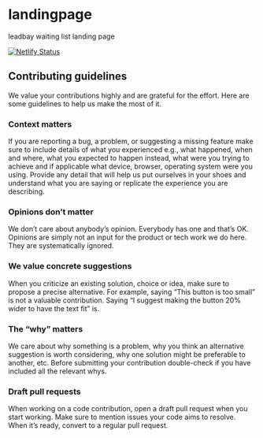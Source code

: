# landingpage

leadbay waiting list landing page

[![Netlify Status](https://api.netlify.com/api/v1/badges/e41b44ae-3600-46a8-b1f2-233ccbd7275c/deploy-status)](https://app.netlify.com/sites/leadbay-landingpage/deploys)

## Contributing guidelines

We value your contributions highly and are grateful for the effort. Here are some guidelines to help us make the most of it.

### Context matters
If you are reporting a bug, a problem, or suggesting a missing feature make sure to include details of what you experienced e.g., what happened, when and where, what you expected to happen instead, what were you trying to achieve and if applicable what device, browser, operating system were you using. Provide any detail that will help us put ourselves in your shoes and understand what you are saying or replicate the experience you are describing.

### Opinions don’t matter
We don’t care about anybody’s opinion. Everybody has one and that’s OK. Opinions are simply not an input for the product or tech work we do here. They are systematically ignored. 

### We value concrete suggestions
When you criticize an existing solution, choice or idea, make sure to propose a precise alternative. For example, saying “This button is too small” is not a valuable contribution. Saying “I suggest making the button 20% wider to have the text fit” is.

### The “why” matters
We care about why something is a problem, why you think an alternative suggestion is worth considering, why one solution might be preferable to another, etc. Before submitting your contribution double-check if you have included all the relevant whys.

### Draft pull requests
When working on a code contribution, open a draft pull request when you start working. Make sure to mention issues your code aims to resolve. When it’s ready, convert to a regular pull request.
